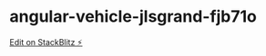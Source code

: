 # angular-vehicle-jlsgrand-fjb71o

[Edit on StackBlitz ⚡️](https://stackblitz.com/edit/angular-vehicle-jlsgrand-fjb71o)
